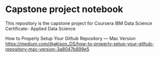 # Capstone project notebook
This repository is the capstone project for Coursera IBM Data Science Certificate- Applied Data Science

How to Properly Setup Your Github Repository — Mac Version
https://medium.com/@aklson_DS/how-to-properly-setup-your-github-repository-mac-version-3a8047b899e5

